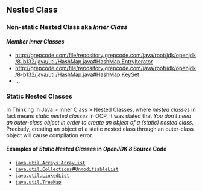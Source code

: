 ## Nested Class
### Non-static Nested Class aka *Inner Class*
#### *Member Inner Classes*
* http://grepcode.com/file/repository.grepcode.com/java/root/jdk/openjdk/8-b132/java/util/HashMap.java#HashMap.EntryIterator
* http://grepcode.com/file/repository.grepcode.com/java/root/jdk/openjdk/8-b132/java/util/HashMap.java#HashMap.KeySet
* ... 

### Static Nested Classes
In Thinking in Java > Inner Class > Nested Classes, where *nested classes* in fact means *static nested classes* in OCP, it was stated that *You don't need an outer-class object in order to create an object of a (static) nested class*. Precisely, creating an object of a static nested class through an outer-class object will cause compilation error.

#### Examples of *Static Nested Classes* in *OpenJDK 8* Source Code 
* [`java.util.Arrays`-`ArrayList`](http://grepcode.com/file/repository.grepcode.com/java/root/jdk/openjdk/8-b132/java/util/Arrays.java#Arrays.ArrayList)
* [`java.util.Collections`#`UnmodifiableList`](http://grepcode.com/file/repository.grepcode.com/java/root/jdk/openjdk/8-b132/java/util/Collections.java#Collections.UnmodifiableList)
* [`java.util.LinkedList`](http://grepcode.com/file/repository.grepcode.com/java/root/jdk/openjdk/8-b132/java/util/LinkedList.java)
* [`java.util.TreeMap`](http://grepcode.com/file/repository.grepcode.com/java/root/jdk/openjdk/8-b132/java/util/TreeMap.java)
